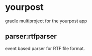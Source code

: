 # yourpost

gradle multiproject for the yourpost app

## parser:rtfparser
event based parser for RTF file format.